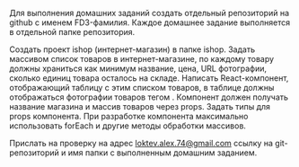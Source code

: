 Для выполнения домашних заданий создать отдельный репозиторий на github с именем FD3-фамилия.
Каждое домашнее задание выполняется в отдельной папке репозитория.

Создать проект ishop (интернет-магазин) в папке ishop.
Задать массивом список товаров в интернет-магазине, по каждому товару должны храниться как минимум название, цена, URL фотографии, сколько единиц товара осталось на складе.
Написать React-компонент, отображающий таблицу с этим списком товаров, в таблице должны отображаться фотографии товаров тегом <img>. Компонент должен получать название магазина и массив товаров через props.
Задать типы для props компонента.
При разработке компонента максимально использовать forEach и другие методы обработки массивов.

Прислать на проверку на адрес loktev.alex.74@gmail.com ссылку на git-репозиторий и имя папки с выполненным домашним заданием.